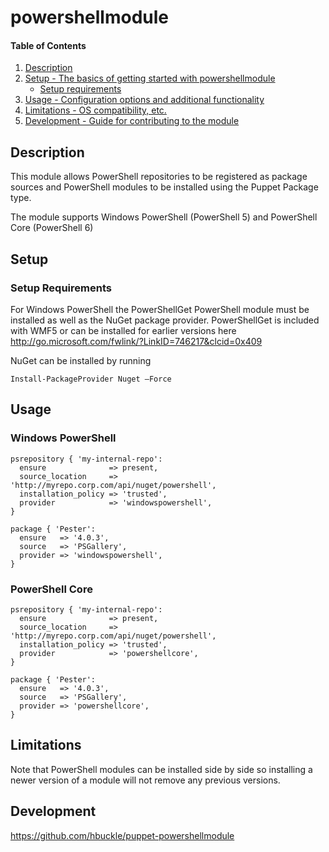 # powershellmodule

#### Table of Contents

1. [Description](#description)
1. [Setup - The basics of getting started with powershellmodule](#setup)
    * [Setup requirements](#setup-requirements)
1. [Usage - Configuration options and additional functionality](#usage)
1. [Limitations - OS compatibility, etc.](#limitations)
1. [Development - Guide for contributing to the module](#development)

## Description

This module allows PowerShell repositories to be registered as package sources
and PowerShell modules to be installed using the Puppet Package type.

The module supports Windows PowerShell (PowerShell 5) and PowerShell Core (PowerShell 6)

## Setup

### Setup Requirements

For Windows PowerShell the PowerShellGet PowerShell module must be installed as well as
the NuGet package provider. PowerShellGet is included with WMF5 or can be installed for earlier
versions here http://go.microsoft.com/fwlink/?LinkID=746217&clcid=0x409

NuGet can be installed by running

`Install-PackageProvider Nuget –Force`

## Usage

### Windows PowerShell

~~~ puppet
psrepository { 'my-internal-repo':
  ensure              => present,
  source_location     => 'http://myrepo.corp.com/api/nuget/powershell',
  installation_policy => 'trusted',
  provider            => 'windowspowershell',
}
~~~

~~~ puppet
package { 'Pester':
  ensure   => '4.0.3',
  source   => 'PSGallery',
  provider => 'windowspowershell',
}
~~~

### PowerShell Core

~~~ puppet
psrepository { 'my-internal-repo':
  ensure              => present,
  source_location     => 'http://myrepo.corp.com/api/nuget/powershell',
  installation_policy => 'trusted',
  provider            => 'powershellcore',
}
~~~

~~~ puppet
package { 'Pester':
  ensure   => '4.0.3',
  source   => 'PSGallery',
  provider => 'powershellcore',
}
~~~

## Limitations

Note that PowerShell modules can be installed side by side so installing a newer
version of a module will not remove any previous versions.

## Development

https://github.com/hbuckle/puppet-powershellmodule